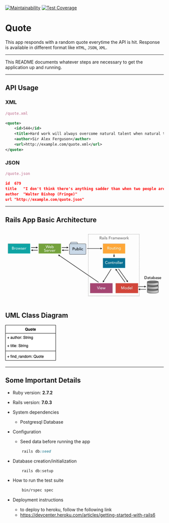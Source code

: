 [![Maintainability](https://api.codeclimate.com/v1/badges/897617cf52216be01c72/maintainability)](https://codeclimate.com/github/shivabhusal/quote_api_7/maintainability)
[![Test Coverage](https://api.codeclimate.com/v1/badges/897617cf52216be01c72/test_coverage)](https://codeclimate.com/github/shivabhusal/quote_api_7/test_coverage)
# Quote

This app responds with a random quote everytime the API is hit.
Response is available in different format like `HTML`, `JSON`, `XML`.

---

This README documents whatever steps are necessary to get the
application up and running.

---

## API Usage
### XML
```ruby
/quote.xml
```

```xml
<quote>
    <id>544</id>
    <title>Hard work will always overcome natural talent when natural talent does not work hard enough</title>
    <author>Sir Alex Ferguson</author>
    <url>http://example.com/quote.xml</url>
</quote>
```
### JSON
```ruby
/quote.json
```

```json
id	679
title	"I don't think there's anything sadder than when two people are meant to be together and something intervenes."
author	"Walter Bishop (Fringe)"
url	"http://example.com/quote.json"
```

---

## Rails App Basic Architecture
  ![Rails App architecture](https://raw.githubusercontent.com/mdang/resources/master/ruby/rails/rails_architecture.png)

## UML Class Diagram
![class-diagram.png](class-diagram.png)

---

## Some Important Details

* Ruby version: **2.7.2**
* Rails version: **7.0.3**

* System dependencies
    - Postgresql Database

* Configuration
    - Seed data before running the app
    ```ruby
        rails db:seed
    ```

* Database creation/initialization

    ```bash
        rails db:setup
    ```

* How to run the test suite
    ```bash
        bin/rspec spec
    ```

* Deployment instructions
  - to deploy to heroku, follow the following link
  - https://devcenter.heroku.com/articles/getting-started-with-rails6
